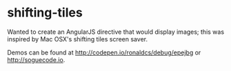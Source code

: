 # shifting-tiles
Wanted to create an AngularJS directive that would display images; this was inspired by Mac OSX's shifting tiles screen saver.

Demos can be found at http://codepen.io/ronaldcs/debug/epejbg or http://soguecode.io.
